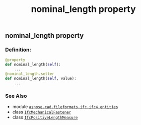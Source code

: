﻿---
title: nominal_length property
second_title: Aspose.CAD for Python via .NET API References
description: 
type: docs
weight: 100
url: /python-net/aspose.cad.fileformats.ifc.ifc4.entities/ifcmechanicalfastener/nominal_length/
is_root: false
---

## nominal_length property

### Definition:
```python
@property
def nominal_length(self):
    ...
@nominal_length.setter
def nominal_length(self, value):
    ...
```

### See Also
* module [`aspose.cad.fileformats.ifc.ifc4.entities`](../../)
* class [`IfcMechanicalFastener`](/cad/python-net/aspose.cad.fileformats.ifc.ifc4.entities/ifcmechanicalfastener)
* class [`IfcPositiveLengthMeasure`](/cad/python-net/aspose.cad.fileformats.ifc.ifc4.types/ifcpositivelengthmeasure)
